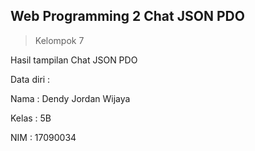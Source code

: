 ## Web Programming 2 Chat JSON PDO
>Kelompok 7

Hasil tampilan Chat JSON PDO



Data diri :

Nama  : Dendy Jordan Wijaya

Kelas : 5B

NIM   : 17090034
